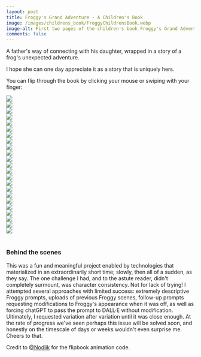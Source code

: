 ```yaml
---
layout: post
title: Froggy's Grand Adventure - A Children's Book
image: /images/childrens_book/FroggyChildrensBook.webp
image-alt: First two pages of the children's book Froggy's Grand Adventure by Derek Croote.
comments: false
---
```

<script src="/scripts/page-flip.browser.js"></script>
A father's way of connecting with his daughter, wrapped in a story of a frog's unexpected adventure.

I hope she can one day appreciate it as a story that is uniquely hers.

You can flip through the book by clicking your mouse or swiping with your finger:

<div id="book" style="margin: 10px 0 40px 0">
<div class="page" data-density="hard"><img src="/images/childrens_book/0.png"></div>
<div class="page" data-density="hard"><img src="/images/childrens_book/cover.png"></div>
<div class="page" data-density="hard"><img src="/images/childrens_book/1.png"></div>
<div class="page" data-density="hard"><img src="/images/childrens_book/2.png"></div>
<div class="page" data-density="hard"><img src="/images/childrens_book/3.png"></div>
<div class="page" data-density="hard"><img src="/images/childrens_book/4.png"></div>
<div class="page" data-density="hard"><img src="/images/childrens_book/5.png"></div>
<div class="page" data-density="hard"><img src="/images/childrens_book/6.png"></div>
<div class="page" data-density="hard"><img src="/images/childrens_book/7.png"></div>
<div class="page" data-density="hard"><img src="/images/childrens_book/8.png"></div>
<div class="page" data-density="hard"><img src="/images/childrens_book/9.png"></div>
<div class="page" data-density="hard"><img src="/images/childrens_book/10.png"></div>
<div class="page" data-density="hard"><img src="/images/childrens_book/11.png"></div>
<div class="page" data-density="hard"><img src="/images/childrens_book/12.png"></div>
<div class="page" data-density="hard"><img src="/images/childrens_book/13.png"></div>
<div class="page" data-density="hard"><img src="/images/childrens_book/14.png"></div>
<div class="page" data-density="hard"><img src="/images/childrens_book/15.png"></div>
<div class="page" data-density="hard"><img src="/images/childrens_book/16.png"></div>
<div class="page" data-density="hard"><img src="/images/childrens_book/17.png"></div>
<div class="page" data-density="hard"><img src="/images/childrens_book/18.png"></div>
<div class="page" data-density="hard"><img src="/images/childrens_book/19.png"></div>
<div class="page" data-density="hard"><img src="/images/childrens_book/20.png"></div>
<div class="page" data-density="hard"><img src="/images/childrens_book/back.png"></div>
</div>

### Behind the scenes

This was a fun and meaningful project enabled by technologies that materialized in an extraordinarily short time; slowly, then all of a sudden, as they say. The one challenge I had, and to the astute reader, didn't completely surmount, was character consistency. Not for lack of trying! I attempted several approaches with limited success: extremely descriptive Froggy prompts, uploads of previous Froggy scenes, follow-up prompts requesting modifications to Froggy's appearance when it was off, as well as forcing chatGPT to pass the prompt to DALL·E without modification. Ultimately, I requested variation after variation until it was close enough. At the rate of progress we've seen perhaps this issue will be solved soon, and honestly on the timescale of days or weeks wouldn't even surprise me. Cheers to that.

Credit to <a href="https://github.com/Nodlik" target="_blank">@Nodlik</a> for the flipbook animation code.

<script type="application/javascript">
const pageWidth = document.getElementById('book').offsetWidth / 2;
const pageFlip = new St.PageFlip(document.getElementById('book'),
    {
        size: 'stretch',
        width: pageWidth,
        height: pageWidth,
        showCover: false,
        drawShadow: false,
        usePortrait: false,
        flippingTime: 800
    }
);

pageFlip.loadFromHTML(document.querySelectorAll('.page'));
</script>
